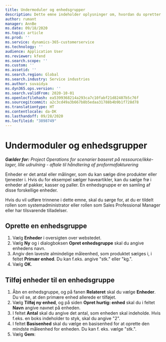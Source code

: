 ```yaml
---
title: Undermoduler og enhedsgrupper
description: Dette emne indeholder oplysninger om, hvordan du opretter enheder og enhedsgrupper i Dynamics 365 Project Operations.
author: rumant
manager: AnnBe
ms.date: 09/18/2020
ms.topic: article
ms.prod: ''
ms.service: dynamics-365-customerservice
ms.technology: ''
audience: Application User
ms.reviewer: kfend
ms.search.scope: ''
ms.custom: ''
ms.assetid: ''
ms.search.region: Global
ms.search.industry: Service industries
ms.author: suvaidya
ms.dyn365.ops.version: ''
ms.search.validFrom: 2020-10-01
ms.openlocfilehash: ea5399368214a293ca7c10fabf21d82407b5c76f
ms.sourcegitcommit: a2c3cd49a3b667b8b5edaa31788b4b9b1f728d78
ms.translationtype: HT
ms.contentlocale: da-DK
ms.lasthandoff: 09/28/2020
ms.locfileid: "3898749"
---
```

# <a name="units-and-unit-groups"></a>Undermoduler og enhedsgrupper

_**Gælder for:** Project Operations for scenarier baseret på ressource/ikke-lager, lille udrulning - aftale til håndtering af proformafakturering_

Enheder er det antal eller målinger, som du kan sælge dine produkter eller tjenester i. Hvis du for eksempel sælger haveartikler, kan du sælge frø i enheder af pakker, kasser og paller. En enhedsgruppe er en samling af disse forskellige enheder.

Hvis du vil udføre trinnene i dette emne, skal du sørge for, at du er tildelt rollen som systemadministrator eller rollen som Sales Professional Manager eller har tilsvarende tilladelser.

## <a name="create-a-unit-group"></a>Oprette en enhedsgruppe

1. Vælg **Enheder** i oversigten over webstedet.
2. Vælg **Ny** og i dialogboksen **Opret enhedsgruppe** skal du angive enhedens navn.
3. Angiv den laveste almindelige måleenhed, som produktet sælges i, i feltet **Primær enhed**. Du kan f.eks. angive "stk." eller "kg.".
4. Vælg **OK**.

## <a name="add-units-to-a-unit-group"></a>Tilføj enheder til en enhedsgruppe

1. Åbn en enhedsgruppe, og på fanen **Relateret** skal du vælge **Enheder**. Du vil se, at den primære enhed allerede er tilføjet.
2. Vælg **Tilføj ny enhed**, og på siden **Opret hurtig: enhed** skal du i feltet **Navn** angive navnet på enheden.
3. I feltet **Antal** skal du angive det antal, som enheden skal indeholde. Hvis f.eks. en boks indeholder to styk, skal du angive "2". 
4. I feltet **Basisenhed** skal du vælge en basisenhed for at oprette den mindste måleenhed for enheden. Du kan f. eks. vælge "stk.".
5. Vælg **Gem**:

